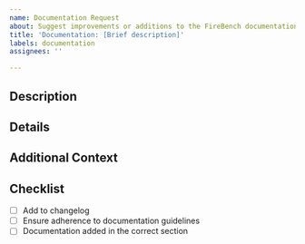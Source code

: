```yaml
---
name: Documentation Request
about: Suggest improvements or additions to the FireBench documentation
title: 'Documentation: [Brief description]'
labels: documentation
assignees: ''

---
```


## Description
<!-- Please provide a clear and concise description of the documentation improvement or addition you would like to suggest. -->

## Details
<!-- Provide detailed information about what should be improved or added. Include any relevant examples or links. -->

## Additional Context
<!-- Add any other context or screenshots about the documentation request here. -->

<!-- 
Sections of Documentation:
- User Guide
- API Reference
- Tutorials
- Examples
- Other (please specify)
-->

## Checklist

- [ ] Add to changelog
- [ ] Ensure adherence to documentation guidelines
- [ ] Documentation added in the correct section
